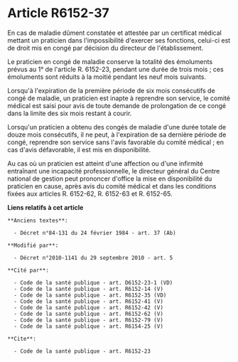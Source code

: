 # Article R6152-37

En cas de maladie dûment constatée et attestée par un certificat médical mettant un praticien dans l'impossibilité d'exercer
ses fonctions, celui-ci est de droit mis en congé par décision du directeur de l'établissement. 

Le praticien en congé de maladie conserve la totalité des émoluments prévus au 1° de l'article R. 6152-23, pendant une durée
de trois mois ; ces émoluments sont réduits à la moitié pendant les neuf mois suivants. 

Lorsqu'à l'expiration de la première période de six mois consécutifs de congé de maladie, un praticien est inapte à reprendre
son service, le comité médical est saisi pour avis de toute demande de prolongation de ce congé dans la limite des six mois
restant à courir. 

Lorsqu'un praticien a obtenu des congés de maladie d'une durée totale de douze mois consécutifs, il ne peut, à l'expiration
de sa dernière période de congé, reprendre son service sans l'avis favorable du comité médical ; en cas d'avis défavorable,
il est mis en disponibilité. 

Au cas où un praticien est atteint d'une affection ou d'une infirmité entraînant une incapacité professionnelle, le directeur
général du Centre national de gestion peut prononcer d'office la mise en disponibilité du praticien en cause, après avis du
comité médical et dans les conditions fixées aux articles R. 6152-62, R. 6152-63 et R. 6152-65.

**Liens relatifs à cet article**

	**Anciens textes**:

	  - Décret n°84-131 du 24 février 1984 - art. 37 (Ab)

	**Modifié par**:

	  - Décret n°2010-1141 du 29 septembre 2010 - art. 5

	**Cité par**:

	  - Code de la santé publique - art. D6152-23-1 (VD)
	  - Code de la santé publique - art. R6152-14 (V)
	  - Code de la santé publique - art. R6152-35 (VD)
	  - Code de la santé publique - art. R6152-41 (V)
	  - Code de la santé publique - art. R6152-42 (V)
	  - Code de la santé publique - art. R6152-62 (V)
	  - Code de la santé publique - art. R6152-79 (V)
	  - Code de la santé publique - art. R6154-25 (V)

	**Cite**:

	  - Code de la santé publique - art. R6152-23
